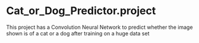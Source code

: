 # Cat_or_Dog_Predictor.project
This project has a Convolution Neural Network to predict whether the image shown is of a cat or a dog after training on a huge data set
